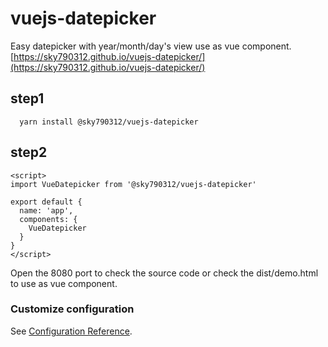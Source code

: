 # vuejs-datepicker
Easy datepicker with year/month/day's view use as vue component.
[https://sky790312.github.io/vuejs-datepicker/](https://sky790312.github.io/vuejs-datepicker/)
## step1
```
  yarn install @sky790312/vuejs-datepicker
```

## step2
```
<script>
import VueDatepicker from '@sky790312/vuejs-datepicker'

export default {
  name: 'app',
  components: {
    VueDatepicker
  }
}
</script>
```

Open the 8080 port to check the source code or check the dist/demo.html to use as vue component.

### Customize configuration
See [Configuration Reference](https://cli.vuejs.org/config/).
